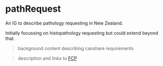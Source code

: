 # pathRequest

An IG to describe pathology requesting in New Zealand.

Initially focussing on histopathology requesting but could extend beyond that.

> background content describing canshare requirements

> description and links to [FCP](http://www.fhir.org/community/process/)